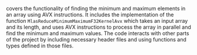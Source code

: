 covers the functionality of finding the minimum and maximum elements in an array using AVX instructions. It includes the implementation of the function `MlasReduceMinimumMaximumF32KernelAvx` which takes an input array and its length, and uses AVX instructions to process the array in parallel and find the minimum and maximum values. The code interacts with other parts of the project by including necessary header files and using functions and types defined in those files.